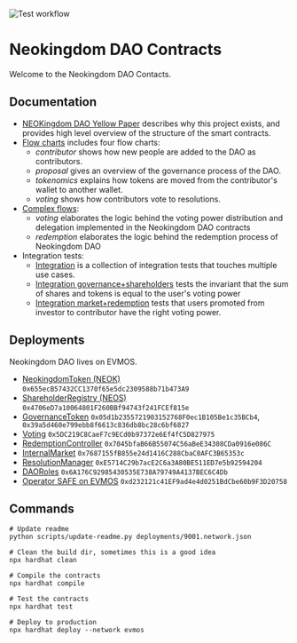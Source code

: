 ![Test workflow](https://github.com/NeokingdomDAO/contracts/actions/workflows/node.yml/badge.svg)

# Neokingdom DAO Contracts

Welcome to the Neokingdom DAO Contacts.

## Documentation

- [NEOKingdom DAO Yellow Paper](./docs/yellowpaper/yellowpaper.md) describes why this project exists, and provides high level overview of the structure of the smart contracts.
- [Flow charts](./docs/flowcharts) includes four flow charts:
  - _contributor_ shows how new people are added to the DAO as contributors.
  - _proposal_ gives an overview of the governance process of the DAO.
  - _tokenomics_ explains how tokens are moved from the contributor's wallet to another wallet.
  - _voting_ shows how contributors vote to resolutions.
- [Complex flows](./docs/complex_flows):
  - _voting_ elaborates the logic behind the voting power distribution and delegation implemented in the Neokingdom DAO contracts
  - _redemption_ elaborates the logic behind the redemption process of Neokingdom DAO
- Integration tests:
  - [Integration](./test/Integration.ts) is a collection of integration tests that touches multiple use cases.
  - [Integration governance+shareholders](./test/IntegrationGovernanceShareholders.ts) tests the invariant that the sum of shares and tokens is equal to the user's voting power
  - [Integration market+redemption](./test/IntegrationInternalMarketRedemptionController.ts) tests that users promoted from investor to contributor have the right voting power.

## Deployments

Neokingdom DAO lives on EVMOS.

- [NeokingdomToken (NEOK)](https://escan.live/address/0x655ecB57432CC1370f65e5dc2309588b71b473A9) `0x655ecB57432CC1370f65e5dc2309588b71b473A9`
- [ShareholderRegistry (NEOS)](https://escan.live/address/0x4706eD7a10064801F260BBf94743f241FCEf815e) `0x4706eD7a10064801F260BBf94743f241FCEf815e`
- [GovernanceToken](https://escan.live/address/0x05d1b2355721903152768F0ec1B105Be1c35BCb4) `0x05d1b2355721903152768F0ec1B105Be1c35BCb4`, ` 0x39a5d460e799ebb8f6613c836db8bc28c6bf6827`
- [Voting](https://escan.live/address/0x5DC219C8CaeF7c9ECd0b97372e6Ef4fC5D827975) `0x5DC219C8CaeF7c9ECd0b97372e6Ef4fC5D827975`
- [RedemptionController](https://escan.live/address/0x7045bfaB66B55074C56aBeE34308CDa0916e086C) `0x7045bfaB66B55074C56aBeE34308CDa0916e086C`
- [InternalMarket](https://escan.live/address/0x7687155fB855e24d1416C288CbaC0AFC3B65353c) `0x7687155fB855e24d1416C288CbaC0AFC3B65353c`
- [ResolutionManager](https://escan.live/address/0xE5714C29b7acE2C6a3A80BE511ED7e5b92594204) `0xE5714C29b7acE2C6a3A80BE511ED7e5b92594204`
- [DAORoles](https://escan.live/address/0x6A176C92985430535E738A79749A4137BEC6C4Db) `0x6A176C92985430535E738A79749A4137BEC6C4Db`
- [Operator SAFE on EVMOS](https://safe.evmos.org/evmos:0xd232121c41EF9ad4e4d0251BdCbe60b9F3D20758) `0xd232121c41EF9ad4e4d0251BdCbe60b9F3D20758`

## Commands

```
# Update readme
python scripts/update-readme.py deployments/9001.network.json
```

```
# Clean the build dir, sometimes this is a good idea
npx hardhat clean

# Compile the contracts
npx hardhat compile

# Test the contracts
npx hardhat test

# Deploy to production
npx hardhat deploy --network evmos
```
